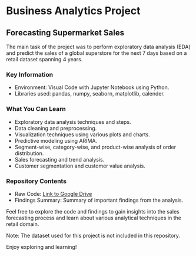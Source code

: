 # Business Analytics Project

## Forecasting Supermarket Sales

The main task of the project was to perform exploratory data analysis (EDA) and predict the sales of a global superstore for the next 7 days based on a retail dataset spanning 4 years.

### Key Information

- Environment: Visual Code with Jupyter Notebook using Python.
- Libraries used: pandas, numpy, seaborn, matplotlib, calender.

### What You Can Learn

- Exploratory data analysis techniques and steps.
- Data cleaning and preprocessing.
- Visualization techniques using various plots and charts.
- Predictive modeling using ARIMA.
- Segment-wise, category-wise, and product-wise analysis of order distribution.
- Sales forecasting and trend analysis.
- Customer segmentation and customer value analysis.

### Repository Contents

- Raw Code: [Link to Google Drive](https://drive.google.com/file/d/1hG8-nKLuoXRVYsF8h2gfM1rOy49DnOu5/view?usp=sharing)
- Findings Summary: Summary of important findings from the analysis.

Feel free to explore the code and findings to gain insights into the sales forecasting process and learn about various analytical techniques in the retail domain.

Note: The dataset used for this project is not included in this repository.

Enjoy exploring and learning!
